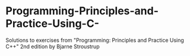 # Programming-Principles-and-Practice-Using-C-
Solutions to exercises from "Programming: Principles and Practice Using C++" 2nd edition by Bjarne Stroustrup
